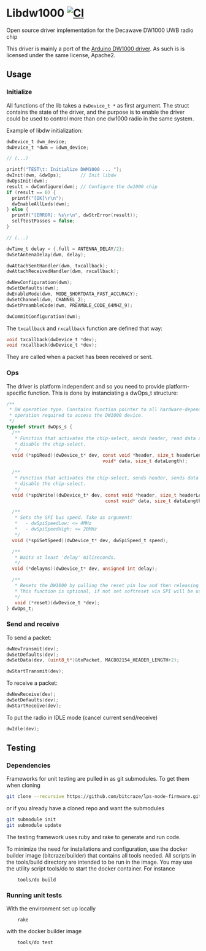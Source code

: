 # Libdw1000  [![CI](https://github.com/bitcraze/libdw1000/workflows/CI/badge.svg)](https://github.com/bitcraze/libdw1000/actions?query=workflow%3ACI)

Open source driver implementation for the Decawave DW1000 UWB radio chip

This driver is mainly a port of the [Arduino DW1000 driver][1]. As such is is
licensed under the same license, Apache2.

## Usage

### Initialize

All functions of the lib takes a ```dwDevice_t *``` as first argument. The struct
contains the state of the driver, and the purpose is to enable the driver could be used
to control more than one dw1000 radio in the same system.

Example of libdw initialization:

``` c
dwDevice_t dwm_device;
dwDevice_t *dwm = &dwm_device;

// (...)

printf("TEST\t: Initialize DWM1000 ... ");
dwInit(dwm, &dwOps);       // Init libdw
dwOpsInit(dwm);
result = dwConfigure(dwm); // Configure the dw1000 chip
if (result == 0) {
  printf("[OK]\r\n");
  dwEnableAllLeds(dwm);
} else {
  printf("[ERROR]: %s\r\n", dwStrError(result));
  selftestPasses = false;
}

// (...)

dwTime_t delay = {.full = ANTENNA_DELAY/2};
dwSetAntenaDelay(dwm, delay);

dwAttachSentHandler(dwm, txcallback);
dwAttachReceivedHandler(dwm, rxcallback);

dwNewConfiguration(dwm);
dwSetDefaults(dwm);
dwEnableMode(dwm, MODE_SHORTDATA_FAST_ACCURACY);
dwSetChannel(dwm, CHANNEL_2);
dwSetPreambleCode(dwm, PREAMBLE_CODE_64MHZ_9);

dwCommitConfiguration(dwm);
```

The ```txcallback``` and ```rxcallback``` function are defined that way:
``` c
void txcallback(dwDevice_t *dev);
void rxcallback(dwDevice_t *dev);
```

They are called when a packet has been received or sent.

### Ops

The driver is platform independent and so you need to provide platform-specific
function. This is done by instanciating a dwOps_t structure:

``` c
/**
 * DW operation type. Constains function pointer to all hardware-dependent
 * operation required to access the DW1000 device.
 */
typedef struct dwOps_s {
  /**
   * Function that activates the chip-select, sends header, read data and
   * disable the chip-select.
   */
  void (*spiRead)(dwDevice_t* dev, const void *header, size_t headerLength,
                                   void* data, size_t dataLength);

  /**
   * Function that activates the chip-select, sends header, sends data and
   * disable the chip-select.
   */
  void (*spiWrite)(dwDevice_t* dev, const void *header, size_t headerLength,
                                    const void* data, size_t dataLength);

  /**
   * Sets the SPI bus speed. Take as argument:
   *   - dwSpiSpeedLow: <= 4MHz
   *   - dwSpiSpeedHigh: <= 20MHz
   */
  void (*spiSetSpeed)(dwDevice_t* dev, dwSpiSpeed_t speed);

  /**
   * Waits at least 'delay' miliseconds.
   */
  void (*delayms)(dwDevice_t* dev, unsigned int delay);

  /**
   * Resets the DW1000 by pulling the reset pin low and then releasing it.
   * This function is optional, if not set softreset via SPI will be used.
   */
   void (*reset)(dwDevice_t *dev);
} dwOps_t;
```

### Send and receive

To send a packet:
``` c
dwNewTransmit(dev);
dwSetDefaults(dev);
dwSetData(dev, (uint8_t*)&txPacket, MAC802154_HEADER_LENGTH+2);

dwStartTransmit(dev);
```

To receive a packet:
``` c
dwNewReceive(dev);
dwSetDefaults(dev);
dwStartReceive(dev);
```

To put the radio in IDLE mode (cancel current send/receive)
``` c
dwIdle(dev);
```

## Testing

### Dependencies

Frameworks for unit testing are pulled in as git submodules. To get them when cloning

```bash
git clone --recursive https://github.com/bitcraze/lps-node-firmware.git
```
        
or if you already have a cloned repo and want the submodules
 
```bash
git submodule init        
git submodule update        
```

The testing framework uses ruby and rake to generate and run code. 

To minimize the need for installations and configuration, use the docker builder
image (bitcraze/builder) that contains all tools needed. All scripts in the 
tools/build directory are intended to be run in the image. You may use the 
utility script tools/do to start the docker container. For instance
 
        tools/do build

### Running unit tests
    
With the environment set up locally

        rake

with the docker builder image

        tools/do test



[1]: https://github.com/thotro/arduino-dw1000
